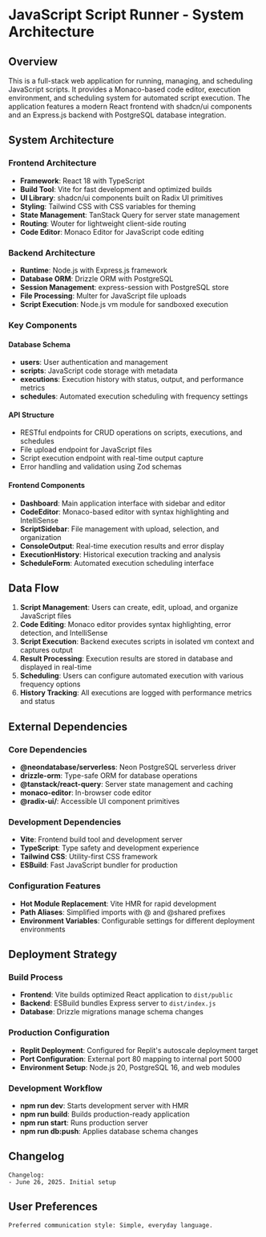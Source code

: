 # JavaScript Script Runner - System Architecture

## Overview

This is a full-stack web application for running, managing, and scheduling JavaScript scripts. It provides a Monaco-based code editor, execution environment, and scheduling system for automated script execution. The application features a modern React frontend with shadcn/ui components and an Express.js backend with PostgreSQL database integration.

## System Architecture

### Frontend Architecture
- **Framework**: React 18 with TypeScript
- **Build Tool**: Vite for fast development and optimized builds
- **UI Library**: shadcn/ui components built on Radix UI primitives
- **Styling**: Tailwind CSS with CSS variables for theming
- **State Management**: TanStack Query for server state management
- **Routing**: Wouter for lightweight client-side routing
- **Code Editor**: Monaco Editor for JavaScript code editing

### Backend Architecture
- **Runtime**: Node.js with Express.js framework
- **Database ORM**: Drizzle ORM with PostgreSQL
- **Session Management**: express-session with PostgreSQL store
- **File Processing**: Multer for JavaScript file uploads
- **Script Execution**: Node.js vm module for sandboxed execution

### Key Components

#### Database Schema
- **users**: User authentication and management
- **scripts**: JavaScript code storage with metadata
- **executions**: Execution history with status, output, and performance metrics
- **schedules**: Automated execution scheduling with frequency settings

#### API Structure
- RESTful endpoints for CRUD operations on scripts, executions, and schedules
- File upload endpoint for JavaScript files
- Script execution endpoint with real-time output capture
- Error handling and validation using Zod schemas

#### Frontend Components
- **Dashboard**: Main application interface with sidebar and editor
- **CodeEditor**: Monaco-based editor with syntax highlighting and IntelliSense
- **ScriptSidebar**: File management with upload, selection, and organization
- **ConsoleOutput**: Real-time execution results and error display
- **ExecutionHistory**: Historical execution tracking and analysis
- **ScheduleForm**: Automated execution scheduling interface

## Data Flow

1. **Script Management**: Users can create, edit, upload, and organize JavaScript files
2. **Code Editing**: Monaco editor provides syntax highlighting, error detection, and IntelliSense
3. **Script Execution**: Backend executes scripts in isolated vm context and captures output
4. **Result Processing**: Execution results are stored in database and displayed in real-time
5. **Scheduling**: Users can configure automated execution with various frequency options
6. **History Tracking**: All executions are logged with performance metrics and status

## External Dependencies

### Core Dependencies
- **@neondatabase/serverless**: Neon PostgreSQL serverless driver
- **drizzle-orm**: Type-safe ORM for database operations
- **@tanstack/react-query**: Server state management and caching
- **monaco-editor**: In-browser code editor
- **@radix-ui/**: Accessible UI component primitives

### Development Dependencies
- **Vite**: Frontend build tool and development server
- **TypeScript**: Type safety and development experience
- **Tailwind CSS**: Utility-first CSS framework
- **ESBuild**: Fast JavaScript bundler for production

### Configuration Features
- **Hot Module Replacement**: Vite HMR for rapid development
- **Path Aliases**: Simplified imports with @ and @shared prefixes
- **Environment Variables**: Configurable settings for different deployment environments

## Deployment Strategy

### Build Process
- **Frontend**: Vite builds optimized React application to `dist/public`
- **Backend**: ESBuild bundles Express server to `dist/index.js`
- **Database**: Drizzle migrations manage schema changes

### Production Configuration
- **Replit Deployment**: Configured for Replit's autoscale deployment target
- **Port Configuration**: External port 80 mapping to internal port 5000
- **Environment Setup**: Node.js 20, PostgreSQL 16, and web modules

### Development Workflow
- **npm run dev**: Starts development server with HMR
- **npm run build**: Builds production-ready application
- **npm run start**: Runs production server
- **npm run db:push**: Applies database schema changes

## Changelog

```
Changelog:
- June 26, 2025. Initial setup
```

## User Preferences

```
Preferred communication style: Simple, everyday language.
```